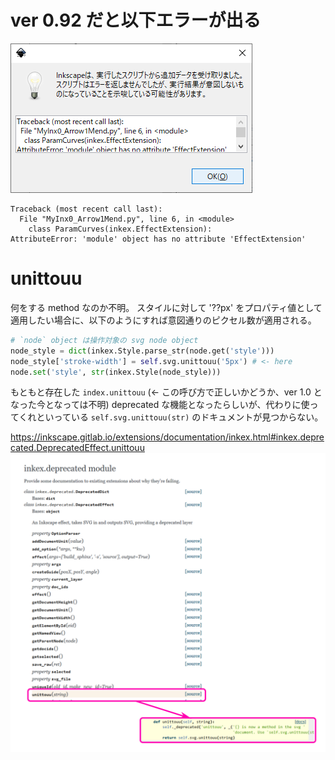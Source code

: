 
# ver 0.92 だと以下エラーが出る  

![](assets/images/2020-06-23-13-43-15.png)  


```
Traceback (most recent call last):
  File "MyInx0_Arrow1Mend.py", line 6, in <module>
    class ParamCurves(inkex.EffectExtension):
AttributeError: 'module' object has no attribute 'EffectExtension'
```

# unittouu

何をする method なのか不明。
スタイルに対して '??px' をプロパティ値として適用したい場合に、以下のようにすれば意図通りのピクセル数が適用される。  

```python
# `node` object は操作対象の svg node object
node_style = dict(inkex.Style.parse_str(node.get('style')))
node_style['stroke-width'] = self.svg.unittouu('5px') # <- here
node.set('style', str(inkex.Style(node_style)))
```
もともと存在した `index.unittouu` (<- この呼び方で正しいかどうか、ver 1.0 となった今となっては不明) deprecated な機能となったらしいが、代わりに使ってくれといっている `self.svg.unittouu(str)` のドキュメントが見つからない。  

https://inkscape.gitlab.io/extensions/documentation/inkex.html#inkex.deprecated.DeprecatedEffect.unittouu
![](assets/images/unittouu.svg)  

